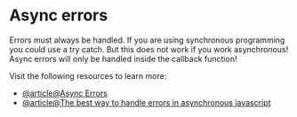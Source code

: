 # Async errors

Errors must always be handled. If you are using synchronous programming you could use a try catch. But this does not work if you work asynchronous! Async errors will only be handled inside the callback function!

Visit the following resources to learn more:

- [@article@Async Errors](https://www.mariokandut.com/handling-errors-in-asynchronous-functions-node-js/)
- [@article@The best way to handle errors in asynchronous javascript](https://dev.to/m__mdy__m/the-best-way-to-handle-errors-in-asynchronous-javascript-16bb)